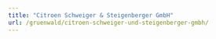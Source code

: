 ```yaml
---
title: "Citroen Schweiger & Steigenberger GmbH"
url: /gruenwald/citroen-schweiger-und-steigenberger-gmbh/
---
```

